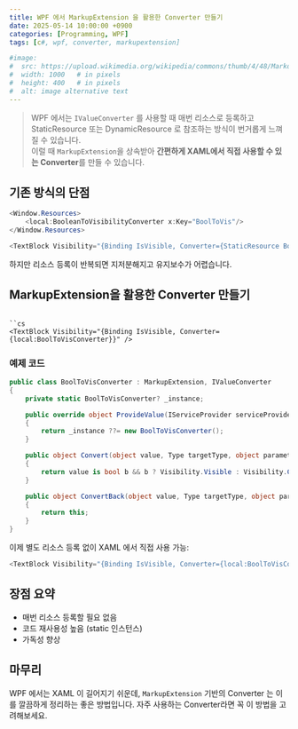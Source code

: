```yaml
---
title: WPF 에서 MarkupExtension 을 활용한 Converter 만들기
date: 2025-05-14 10:00:00 +0900
categories: [Programming, WPF]
tags: [c#, wpf, converter, markupextension]

#image:
#  src: https://upload.wikimedia.org/wikipedia/commons/thumb/4/48/Markdown-mark.svg/1200px-Markdown-mark.svg.png
#  width: 1000   # in pixels
#  height: 400   # in pixels
#  alt: image alternative text
---
```


> WPF 에서는 ```IValueConverter``` 를 사용할 때 매번 리소스로 등록하고 StaticResource 또는 DynamicResource 로 참조하는 방식이 번거롭게 느껴질 수 있습니다.   
> 이럴 때 ```MarkupExtension```을 상속받아 **간편하게 XAML에서 직접 사용할 수 있는 Converter**를 만들 수 있습니다.

## 기존 방식의 단점

```cs
<Window.Resources>
    <local:BooleanToVisibilityConverter x:Key="BoolToVis"/>
</Window.Resources>

<TextBlock Visibility="{Binding IsVisible, Converter={StaticResource BoolToVis}}" />
```

하지만 리소스 등록이 반복되면 지저분해지고 유지보수가 어렵습니다.

## MarkupExtension을 활용한 Converter 만들기
```MarkupExtension 을 상속하면 이렇게 사용할 수 있습니다:

``cs
<TextBlock Visibility="{Binding IsVisible, Converter={local:BoolToVisConverter}}" />
```

### 예제 코드

```cs
public class BoolToVisConverter : MarkupExtension, IValueConverter
{
    private static BoolToVisConverter? _instance;

    public override object ProvideValue(IServiceProvider serviceProvider)
    {
        return _instance ??= new BoolToVisConverter();
    }

    public object Convert(object value, Type targetType, object parameter, CultureInfo culture)
    {
        return value is bool b && b ? Visibility.Visible : Visibility.Collapsed;
    }

    public object ConvertBack(object value, Type targetType, object parameter, CultureInfo culture)
    {
        return this;
    }
}
```

이제 별도 리소스 등록 없이 XAML 에서 직접 사용 가능:

```cs
<TextBlock Visibility="{Binding IsVisible, Converter={local:BoolToVisConverter}}" />
```

## 장점 요약
- 매번 리소스 등록할 필요 없음
- 코드 재사용성 높음 (static 인스턴스)
- 가독성 향상

## 마무리
WPF 에서는 XAML 이 길어지기 쉬운데, ```MarkupExtension``` 기반의 Converter 는 이를 깔끔하게 정리하는 좋은 방법입니다. 자주 사용하는 Converter라면 꼭 이 방법을 고려해보세요.